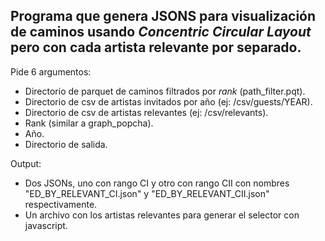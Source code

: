 ## Programa que genera JSONS para visualización de caminos usando *Concentric Circular Layout* pero con cada artista relevante por separado.

Pide 6 argumentos:

- Directorio de parquet de caminos filtrados por *rank* (path_filter.pqt).
- Directorio de csv de artistas invitados por año (ej: /csv/guests/YEAR).
- Directorio de csv de artistas relevantes (ej: /csv/relevants).
- Rank (similar a graph_popcha).
- Año.
- Directorio de salida.

Output:

- Dos JSONs, uno con rango CI y otro con rango CII con nombres "ED<YEAR>_BY_RELEVANT_CI.json" y "ED<YEAR>_BY_RELEVANT_CII.json" respectivamente.
- Un archivo con los artistas relevantes para generar el selector con javascript.

 
